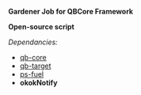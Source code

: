 **Gardener Job for QBCore Framework**

**Open-source script**

*Dependancies:*

* [qb-core](https://github.com/qbcore-framework/qb-core)
* [qb-target](https://github.com/BerkieBb/qb-target)
* [ps-fuel](https://github.com/Project-Sloth/ps-fuel)
* **okokNotify**